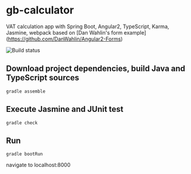 # gb-calculator
VAT calculation app with Spring Boot, Angular2, TypeScript, Karma, Jasmine, webpack 
based on [Dan Wahlin's form example] (https://github.com/DanWahlin/Angular2-Forms)

![Build status](https://travis-ci.org/sandormiko/gb-calculator.svg?branch=master)



Download project dependencies, build Java and TypeScript sources
---
	gradle assemble
	
	
	
Execute Jasmine and JUnit test
---
	gradle check
Run
---
	gradle bootRun
	
navigate to localhost:8000
